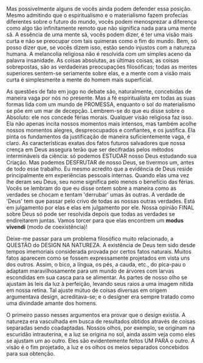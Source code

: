 Mas possivelmente alguns de vocês ainda podem defender essa posição. Mesmo admitindo que o espiritualismo e o materialismo fazem profecias diferentes sobre o futuro do mundo, vocês podem menosprezar a diferença como algo tão infinitamente remoto que não significa nada para uma mente sã. A essência de uma mente sã, vocês podem dizer, é ter uma visão mais curta e não se preocupar com tais quimeras como o fim do mundo. Bem, só posso dizer que, se vocês dizem isso, estão sendo injustos com a natureza humana. A melancolia religiosa não é resolvida com um simples aceno da palavra insanidade. As coisas absolutas, as últimas coisas, as coisas sobrepostas, são as verdadeiras preocupações filosóficas; todas as mentes superiores sentem-se seriamente sobre elas, e a mente com a visão mais curta é simplesmente a mente do homem mais superficial.

As questões de fato em jogo no debate são, naturalmente, concebidas de maneira vaga por nós no presente. Mas a fé espiritualista em todas as suas formas lida com um mundo de PROMESSA, enquanto o sol do materialismo se põe em um mar de decepção. Lembrem-se do que eu disse sobre o Absoluto: ele nos concede férias morais. Qualquer visão religiosa faz isso. Ela não apenas incita nossos momentos mais intensos, mas também acolhe nossos momentos alegres, despreocupados e confiantes, e os justifica. Ela pinta os fundamentos da justificação de maneira suficientemente vaga, é claro. As características exatas dos fatos futuros salvadores que nossa crença em Deus assegura terão que ser decifradas pelos métodos intermináveis da ciência: só podemos ESTUDAR nosso Deus estudando sua Criação. Mas podemos DESFRUTAR de nosso Deus, se tivermos um, antes de todo esse trabalho. Eu mesmo acredito que a evidência de Deus reside principalmente em experiências pessoais internas. Quando elas uma vez lhe deram seu Deus, seu nome significa pelo menos o benefício das férias. Vocês se lembram do que eu disse ontem sobre a maneira como as verdades se chocam e tentam 'derrubar' umas às outras. A verdade de 'Deus' tem que passar pelo crivo de todas as nossas outras verdades. Está em julgamento por elas e elas em julgamento por ele. Nossa opinião FINAL sobre Deus só pode ser resolvida depois que todas as verdades se endireitarem juntas. Vamos torcer para que elas encontrem um **modus vivendi** (modo de coexistência)!

Deixe-me passar para um problema filosófico muito relacionado, a QUESTÃO do DESIGN NA NATUREZA. A existência de Deus tem sido desde tempos imemoriais considerada provada por certos fatos naturais. Muitos fatos aparecem como se fossem expressamente projetados em vista uns dos outros. Assim, o bico, a língua, os pés, a cauda, etc., do pica-pau o adaptam maravilhosamente para um mundo de árvores com larvas escondidas em sua casca para se alimentar. As partes de nosso olho se ajustam às leis da luz à perfeição, levando seus raios a uma imagem nítida em nossa retina. Tal ajuste mútuo de coisas diversas em origem argumentava design, acreditava-se; e o designer era sempre tratado como uma divindade amante dos homens.

O primeiro passo nesses argumentos era provar que o design existia. A natureza era vasculhada em busca de resultados obtidos através de coisas separadas sendo coadaptadas. Nossos olhos, por exemplo, se originam na escuridão intrauterina, e a luz se origina no sol, ainda assim veja como eles se ajustam um ao outro. Eles são evidentemente feitos UM PARA o outro. A visão é o fim projetado, a luz e os olhos os meios separados concebidos para sua obtenção.